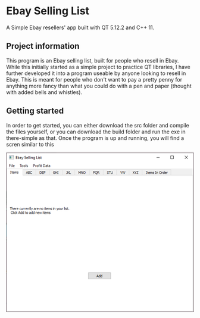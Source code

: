 # Ebay Selling List 
A Simple Ebay resellers' app built with QT 5.12.2 and C++ 11.

## Project information
This program is an Ebay selling list, built for people who resell in Ebay. While this initially
started as a simple project to practice QT libraries, I have further developed it into a program useable
by anyone looking to resell in Ebay. This is meant for people who don't want to pay a pretty penny for anything more fancy than what
you could do with a pen and paper (thought with added bells and whistles).

## Getting started
In order to get started, you can either download the src folder and compile the files yourself, or you can download the build folder
and run the exe in there-simple as that. Once the program is up and running, you will find a scren similar to this 

![](image_src/landing_page.PNG)



